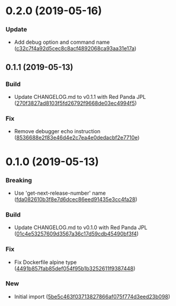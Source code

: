 <a name="0.2.0"></a>
# 0.2.0 (2019-05-16)


### Update

* Add debug option and command name ([c32c7f4a92d5cec8c8acf4892068ca93aa31e17a](https://github.com/kairops/dc-get-next-release-number/commit/c32c7f4a92d5cec8c8acf4892068ca93aa31e17a))



<a name="0.1.1"></a>
## 0.1.1 (2019-05-13)


### Build

* Update CHANGELOG.md to v0.1.1 with Red Panda JPL ([270f3827ad8103f5fd26792f9668de03ec4994f5](https://github.com/kairops/dc-get-next-release-number/commit/270f3827ad8103f5fd26792f9668de03ec4994f5))

### Fix

* Remove debugger echo instruction ([8536688e2f83e46d4e2c7ea4e0dedacbf2e7710e](https://github.com/kairops/dc-get-next-release-number/commit/8536688e2f83e46d4e2c7ea4e0dedacbf2e7710e))



<a name="0.1.0"></a>
# 0.1.0 (2019-05-13)


### Breaking

* Use 'get-next-release-number' name ([fda082610b3f8e7d6dcec86eed91435e3cc4fa28](https://github.com/kairops/dc-get-next-release-number/commit/fda082610b3f8e7d6dcec86eed91435e3cc4fa28))

### Build

* Update CHANGELOG.md to v0.1.0 with Red Panda JPL ([01c4e53257609d3567a36c17d59cdb45490bf3f4](https://github.com/kairops/dc-get-next-release-number/commit/01c4e53257609d3567a36c17d59cdb45490bf3f4))

### Fix

* Fix Dockerfile alpine type ([4491b857fab85def054f95b1b3252611f9387448](https://github.com/kairops/dc-get-next-release-number/commit/4491b857fab85def054f95b1b3252611f9387448))

### New

* Initial import ([5be5c463f03713827866af075f774d3eed23b098](https://github.com/kairops/dc-get-next-release-number/commit/5be5c463f03713827866af075f774d3eed23b098))



